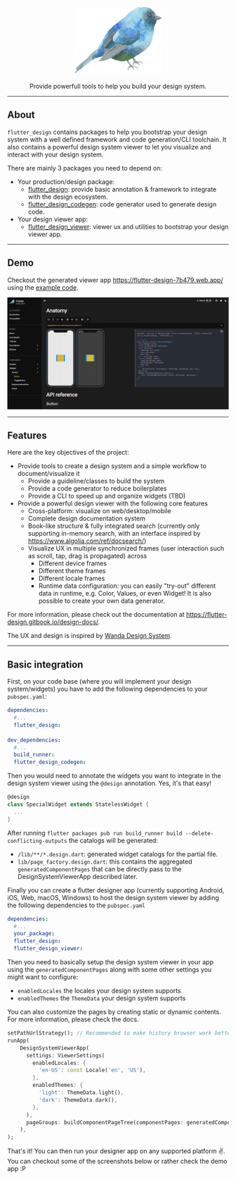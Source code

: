 <p align="center">
  <img width="200" src="https://github.com/ShiroYacha/flutter_design/blob/main/assets/branding/logo_readme.png?raw=true">
  <br /><br />
  <span>Provide powerfull tools to help you build your design system.</span>
</p>

---

## About

`flutter_design` contains packages to help you bootstrap your design system with a well defined framework and code generation/CLI toolchain. It also contains a powerful design system viewer to let you visualize and interact with your design system.

There are mainly 3 packages you need to depend on:
- Your production/design package:
  - [flutter_design](https://pub.dev/packages/flutter_design): provide basic annotation & framework to integrate with the design ecosystem.
  - [flutter_design_codegen](https://pub.dev/packages/flutter_design_codegen): code generator used to generate design code.
- Your design viewer app:
  - [flutter_design_viewer](https://pub.dev/packages/flutter_design_viewer): viewer ux and utilities to bootstrap your design viewer app.


---

## Demo

Checkout the generated viewer app  https://flutter-design-7b479.web.app/ using the [example code](https://github.com/ShiroYacha/flutter_design/tree/main/packages/flutter_design_viewer/example). 

<p align="center">
  <img src="https://github.com/ShiroYacha/flutter_design/blob/main/assets/branding/screenshot_readme.jpg?raw=true">
</p>


---

## Features

Here are the key objectives of the project:
- Provide tools to create a design system and a simple workflow to document/visualize it
  - Provide a guideline/classes to build the system
  - Provide a code generator to reduce boilerplates
  - Provide a CLI to speed up and organize widgets (TBD)
- Provide a powerful design viewer with the following core features
  - Cross-platform: visualize on web/desktop/mobile
  - Complete design documentation system 
  - Book-like structure & fully integrated search (currently only supporting in-memory search, with an interface inspired by https://www.algolia.com/ref/docsearch/) 
  - Visualize UX in multiple synchronized frames (user interaction such as scroll, tap, drag is propagated) across
    - Different device frames
    - Different theme frames
    - Different locale frames
    - Runtime data configuration: you can easily "try-out" different data in runtime, e.g. Color, Values, or even Widget! It is also possible to create your own data generator.

For more information, please check out the documentation at https://flutter-design.gitbook.io/design-docs/.

The UX and design is inspired by [Wanda Design System](https://design.wonderflow.ai/).


---

## Basic integration

First, on your code base (where you will implement your design system/widgets) you have to add the following dependencies to your `pubspec.yaml`: 

```yaml
dependencies:
  #...
  flutter_design:

dev_dependencies:
  #...
  build_runner:
  flutter_design_codegen:
```

Then you would need to annotate the widgets you want to integrate in the design system viewer using the `@design` annotation. Yes, it's that easy!  

```dart
@design
class SpecialWidget extends StatelessWidget {
  ...
}
```

After running `flutter packages pub run build_runner build --delete-conflicting-outputs` the catalogs will be generated:
- `/lib/**/*.design.dart`: generated widget catalogs for the partial file.
- `lib/page_factory.design.dart`: this contains the aggregated `generatedComponentPages` that can be directly pass to the DesignSystemViewerApp described later.

Finally you can create a flutter designer app (currently supporting Android, iOS, Web, macOS, Windows) to host the design system viewer by adding the following dependencies to the `pubspec.yaml`

```yaml
dependencies:
  #...
  your_package:
  flutter_design:
  flutter_design_viewer:
```

Then you need to basically setup the design system viewer in your app using the `generatedComponentPages` along with some other settings you might want to configure:
- `enabledLocales` the locales your design system supports
- `enabledThemes` the `ThemeData` your design system supports

You can also customize the pages by creating static or dynamic contents. For more information, please check the docs.

```dart
setPathUrlStrategy(); // Recommended to make history browser work better in web
runApp(
    DesignSystemViewerApp(
      settings: ViewerSettings(
        enabledLocales: {
          'en-US': const Locale('en', 'US'),
        },
        enabledThemes: {
          'light': ThemeData.light(),
          'dark': ThemeData.dark(),
        },
      ),
      pageGroups: buildComponentPageTree(componentPages: generatedComponentPages),
    ),
);
```

That's it! You can then run your designer app on any supported platform :v:. You can checkout some of the screenshots below or rather check the demo app :P 